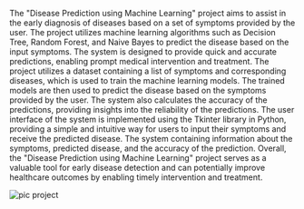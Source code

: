 The "Disease Prediction using Machine Learning" project aims to assist in the early diagnosis of diseases based on a set of symptoms provided by the user. 
The project utilizes machine learning algorithms such as Decision Tree, Random Forest, and Naive Bayes to predict the disease based on the input symptoms. 
The system is designed to provide quick and accurate predictions, enabling prompt medical intervention and treatment. 
The project utilizes a dataset containing a list of symptoms and corresponding diseases, which is used to train the machine learning models. 
The trained models are then used to predict the disease based on the symptoms provided by the user. 
The system also calculates the accuracy of the predictions, providing insights into the reliability of the predictions. 
The user interface of the system is implemented using the Tkinter library in Python, providing a simple and intuitive way for users to input their symptoms and receive the predicted disease. 
The system containing information about the symptoms, predicted disease, and the accuracy of the prediction. 
Overall, the "Disease Prediction using Machine Learning" project serves as a valuable tool for early disease detection and can potentially improve healthcare outcomes by enabling timely intervention and treatment.

![pic project](https://github.com/user-attachments/assets/1beab0a6-692b-4f67-9449-5bf620a8da39)
